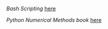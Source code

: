 _*Bash Scripting*_ [here]( https://linuxhandbook.com/tag/bash-beginner/ )



*Python Numerical Methods book* [here](https://pythonnumericalmethods.berkeley.edu/notebooks/Index.html)

